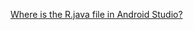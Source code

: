 [Where is the R.java file in Android Studio?](https://stackoverflow.com/questions/28522144/where-is-the-r-java-file-in-android-studio)
